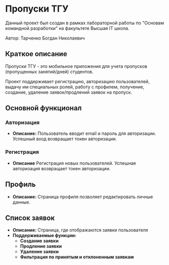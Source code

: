 # Пропуски ТГУ

Данный проект был создан в рамках лабораторной работы по "Основам командной разработки" на факультете Высшая IT школа.

Автор: Тарченко Богдан Николаевич

## Краткое описание

Пропуски ТГУ - это мобильное приложения для учета пропусков (пропущенных занятий/дней) студентов.

Проект поддерживает регистрацию, авторизацию пользователей, выдачу им специальных ролей, работу с профилем, получение, создание, удаление заявок/продлений заявок на пропуск.

## Основной функционал

### Авторизация

- **Описание:**
  Пользователь вводит email и пароль для авторизации. Успешный вход возвращает токен авторизации.

### Регистрация

- **Описание**
  Регистрация новых пользователей. Успешная авторизация возвращает токен авторизации.

## Профиль

- **Описание:**
  Страница профиля позволяет редактировать личные данные.

## Список заявок

- **Описание:**
  Страница, где отображаются заявки пользователя
- **Поддерживаемые функции:**
  - **Создание заявки**
  - **Продление заявки**
  - **Удаление заявки**
  - **Фильтрация по принятым и отклоненным заявкам**
